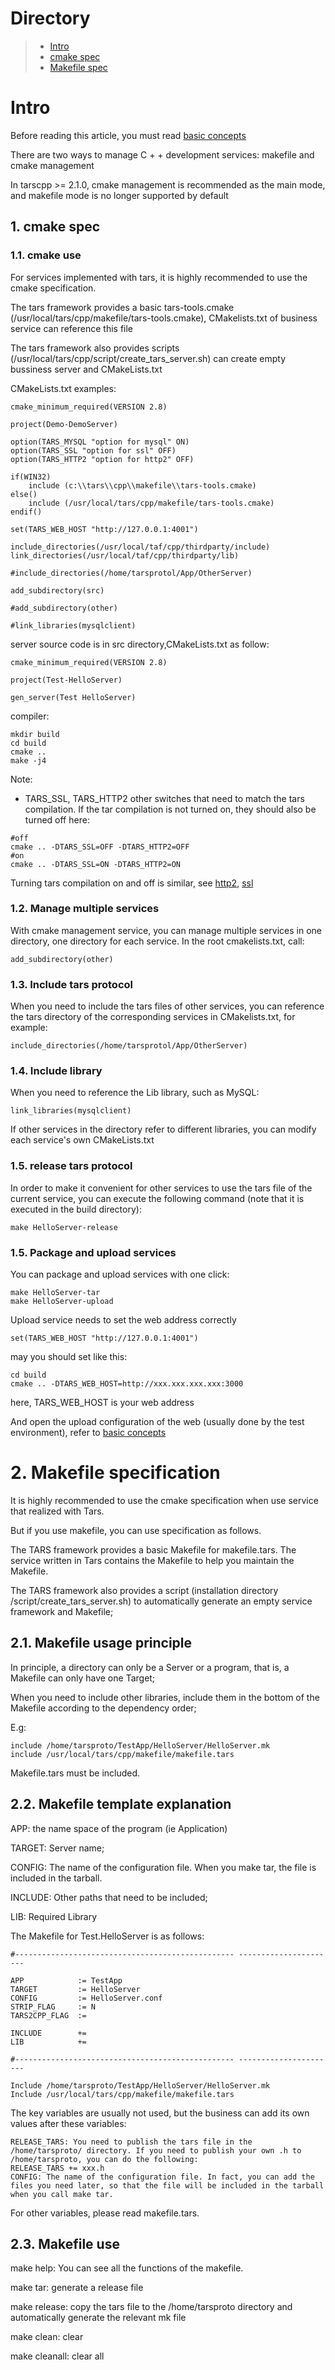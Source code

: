 # Directory
> * [Intro](#main-chapter-1)
> * [cmake spec](#main-chapter-2)
> * [Makefile spec](#main-chapter-3)

# Intro

Before reading this article, you must read [basic concepts](../../base/tars-concept.md)

There are two ways to manage C + + development services: makefile and cmake management

In tarscpp >= 2.1.0, cmake management is recommended as the main mode, and makefile mode is no longer supported by default

## 1. <a id="main-chapter-1"></a> cmake spec

### 1.1. cmake use

For services implemented with tars, it is highly recommended to use the cmake specification.

The tars framework provides a basic tars-tools.cmake (/usr/local/tars/cpp/makefile/tars-tools.cmake), CMakelists.txt of business service can reference this file

The tars framework also provides scripts \(/usr/local/tars/cpp/script/create\_tars\_server.sh\) can create empty bussiness server and CMakeLists.txt

CMakeLists.txt examples:

```
cmake_minimum_required(VERSION 2.8)

project(Demo-DemoServer)

option(TARS_MYSQL "option for mysql" ON)
option(TARS_SSL "option for ssl" OFF)
option(TARS_HTTP2 "option for http2" OFF)

if(WIN32)
    include (c:\\tars\\cpp\\makefile\\tars-tools.cmake)
else()
    include (/usr/local/tars/cpp/makefile/tars-tools.cmake)
endif()

set(TARS_WEB_HOST "http://127.0.0.1:4001")

include_directories(/usr/local/taf/cpp/thirdparty/include)
link_directories(/usr/local/taf/cpp/thirdparty/lib)

#include_directories(/home/tarsprotol/App/OtherServer)

add_subdirectory(src)

#add_subdirectory(other)

#link_libraries(mysqlclient)

```

server source code is in src directory,CMakeLists.txt as follow:
```
cmake_minimum_required(VERSION 2.8)

project(Test-HelloServer)

gen_server(Test HelloServer)

```

compiler:
```
mkdir build
cd build 
cmake ..
make -j4
```

Note:
- TARS_SSL, TARS_HTTP2 other switches that need to match the tars compilation. If the tar compilation is not turned on, they should also be turned off here:
```
#off
cmake .. -DTARS_SSL=OFF -DTARS_HTTP2=OFF
#on
cmake .. -DTARS_SSL=ON -DTARS_HTTP2=ON

```

Turning tars compilation on and off is similar, see [http2](tars-http2.md), [ssl](tars-tls.md)

### 1.2. Manage multiple services

With cmake management service, you can manage multiple services in one directory, one directory for each service. In the root cmakelists.txt, call:

```
add_subdirectory(other)
```

### 1.3. Include tars protocol

When you need to include the tars files of other services, you can reference the tars directory of the corresponding services in CMakelists.txt, for example:

```text
include_directories(/home/tarsprotol/App/OtherServer)
```

### 1.4. Include library

When you need to reference the Lib library, such as MySQL:

```
link_libraries(mysqlclient)
```

If other services in the directory refer to different libraries, you can modify each service's own CMakeLists.txt

### 1.5. release tars protocol

In order to make it convenient for other services to use the tars file of the current service, you can execute the following command (note that it is executed in the build directory):

```
make HelloServer-release
```

### 1.5. Package and upload services

You can package and upload services with one click:

```
make HelloServer-tar
make HelloServer-upload
```

Upload service needs to set the web address correctly

```
set(TARS_WEB_HOST "http://127.0.0.1:4001")
```

may you should set like this:
```
cd build
cmake .. -DTARS_WEB_HOST=http://xxx.xxx.xxx.xxx:3000
```

here, TARS_WEB_HOST is your web address


And open the upload configuration of the web (usually done by the test environment), refer to [basic concepts](../../base/tars-concept.md)

# 2. Makefile specification

It is highly recommended to use the cmake specification when use service that realized with Tars.

But if you use makefile, you can use specification as follows.

The TARS framework provides a basic Makefile for makefile.tars. The service written in Tars contains the Makefile to help you maintain the Makefile.

The TARS framework also provides a script (installation directory /script/create_tars_server.sh) to automatically generate an empty service framework and Makefile;

## 2.1. Makefile usage principle

In principle, a directory can only be a Server or a program, that is, a Makefile can only have one Target;

When you need to include other libraries, include them in the bottom of the Makefile according to the dependency order;

E.g:
```
include /home/tarsproto/TestApp/HelloServer/HelloServer.mk
include /usr/local/tars/cpp/makefile/makefile.tars
```
Makefile.tars must be included.

## 2.2. Makefile template explanation

APP: the name space of the program (ie Application)

TARGET: Server name;

CONFIG: The name of the configuration file. When you make tar, the file is included in the tarball.

INCLUDE: Other paths that need to be included;

LIB: Required Library

The Makefile for Test.HelloServer is as follows:
```
#------------------------------------------------- ----------------------

APP            := TestApp
TARGET         := HelloServer
CONFIG         := HelloServer.conf
STRIP_FLAG     := N
TARS2CPP_FLAG  :=

INCLUDE        +=
LIB            +=

#------------------------------------------------- ----------------------

Include /home/tarsproto/TestApp/HelloServer/HelloServer.mk
Include /usr/local/tars/cpp/makefile/makefile.tars
```
The key variables are usually not used, but the business can add its own values after these variables:
```
RELEASE_TARS: You need to publish the tars file in the /home/tarsproto/ directory. If you need to publish your own .h to /home/tarsproto, you can do the following:
RELEASE_TARS += xxx.h
CONFIG: The name of the configuration file. In fact, you can add the files you need later, so that the file will be included in the tarball when you call make tar.
```
For other variables, please read makefile.tars.

## 2.3. Makefile use

make help: You can see all the functions of the makefile.

make tar: generate a release file

make release: copy the tars file to the /home/tarsproto directory and automatically generate the relevant mk file

make clean: clear

make cleanall: clear all
